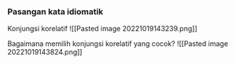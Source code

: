 
### Pasangan kata idiomatik
Konjungsi korelatif
![[Pasted image 20221019143239.png]]


Bagaimana memilih konjungsi korelatif yang cocok?
![[Pasted image 20221019143824.png]]